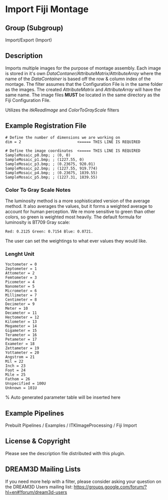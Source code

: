 # Import Fiji Montage

## Group (Subgroup)

Import/Export (Import)

## Description

Imports multiple images for the purpose of montage assembly. Each image is stored in it's own *DataContaner/AttributeMatrix/AttributeArray* where the name of the *DataContainer* is based off the row & column index of the montage. The filter assumes that the Configuration File is in the same folder as the images. The created *AttributeMatrix* and *AttributeArray* will have the same name. The image files **MUST** be located in the same directory as the Fiji Configuration File.

Utilizes the *itkReadImage* and *ColorToGrayScale* filters

## Example Registration File

    # Define the number of dimensions we are working on
    dim = 2                         <===== THIS LINE IS REQUIRED

    # Define the image coordinates  <===== THIS LINE IS REQUIRED
    SampleMosaic_p0.bmp; ; (0, 0)
    SampleMosaic_p1.bmp; ; (1227.55, 0)
    SampleMosaic_p3.bmp; ; (0.23675, 920.01)
    SampleMosaic_p2.bmp; ; (1227.55, 919.774)
    SampleMosaic_p4.bmp; ; (0.23675, 1839.55)
    SampleMosaic_p5.bmp; ; (1227.31, 1839.55)


### Color To Gray Scale Notes

The luminosity method is a more sophisticated version of the average method. It also averages the values, but it forms a weighted average to account for human perception. We re more sensitive to green than other colors, so green is weighted most heavily. The default formula for luminosity is BT709 Gray scale:

    Red: 0.2125 Green: 0.7154 Blue: 0.0721. 

The user can set the weightings to what ever values they would like.

### Lenght Unit

    Yoctometer = 0
    Zeptometer = 1
    Attometer = 2
    Femtometer = 3
    Picometer = 4
    Nanometer = 5
    Micrometer = 6
    Millimeter = 7
    Centimeter = 8
    Decimeter = 9
    Meter = 10
    Decameter = 11
    Hectometer = 12
    Kilometer = 13
    Megameter = 14
    Gigameter = 15
    Terameter = 16
    Petameter = 17
    Exameter = 18
    Zettameter = 19
    Yottameter = 20
    Angstrom = 21
    Mil = 22
    Inch = 23
    Foot = 24
    Mile = 25
    Fathom = 26
    Unspecified = 100U
    Unknown = 101U

% Auto generated parameter table will be inserted here

## Example Pipelines

Prebuilt Pipelines / Examples / ITKImageProcessing / Fiji Import

## License & Copyright

Please see the description file distributed with this plugin.

## DREAM3D Mailing Lists

If you need more help with a filter, please consider asking your question on the DREAM3D Users mailing list:
<https://groups.google.com/forum/?hl=en#!forum/dream3d-users>
